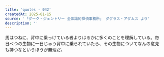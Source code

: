 ```yaml
---
title: 'quotes - 042'
createdAt: 2025-01-15
source: '「ダーク・ジェントリー 全体論的探偵事務所」 ダグラス・アダムス より'
description: ''
---
```

馬はつねに、背中に乗っけている者よりはるかに多くのことを理解している。毎日べつの生物に一日じゅう背中に乗られていたら、その生物についてなんの意見も持つなというほうが無理だ。